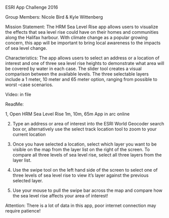 
ESRI App Challenge 2016

Group Members: Nicole Bird & Kyle Wittenberg

Mission Statement: The HRM Sea Level Rise app allows users to visualize the effects that sea level rise could have on their homes and communities along the Halifax harbour. With climate change as a popular growing concern, this app will be important to bring local awareness to the impacts of sea level change.

Characteristics: The app allows users to select an address or a location of interest and one of three sea level rise heights to demonstrate what area will be covered by water in each case. The slider tool creates a visual comparison between the available levels.  The three selectable layers include a 1 meter, 10 meter and 65 meter option, ranging from possible to worst –case scenarios.

Video: in file

ReadMe:

1, Open HRM Sea Level Rise 1m, 10m, 65m App in arc online

2.  Type an address or area of interest into the ESRI World Geocoder search box  or, alternatively use the select track location tool to zoom to your current location

3. Once you have selected a location, select which layer you want to be visible on the map from the layer list on the right of the screen. To compare all three levels of sea level rise, select all three layers from the layer list.

4.  Use the swipe tool on the left hand side of the screen to select one of three levels of sea level rise to view it’s layer against the previous selected layer.

5. Use your mouse to pull the swipe bar across the map and compare how the sea level rise affects your area of interest!

Attention: There is a lot of data in this app, poor internet connection may require patience!
